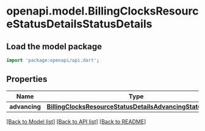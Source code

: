# openapi.model.BillingClocksResourceStatusDetailsStatusDetails

## Load the model package
```dart
import 'package:openapi/api.dart';
```

## Properties
Name | Type | Description | Notes
------------ | ------------- | ------------- | -------------
**advancing** | [**BillingClocksResourceStatusDetailsAdvancingStatusDetails**](BillingClocksResourceStatusDetailsAdvancingStatusDetails.md) |  | [optional] 

[[Back to Model list]](../README.md#documentation-for-models) [[Back to API list]](../README.md#documentation-for-api-endpoints) [[Back to README]](../README.md)


